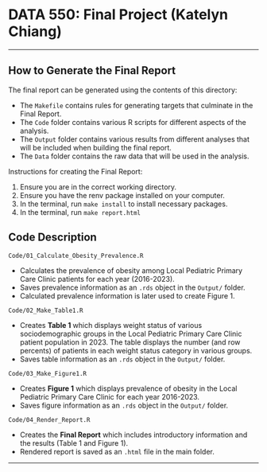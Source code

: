 # DATA 550: Final Project (Katelyn Chiang)

------------------------------------------------------------------------

## How to Generate the Final Report 

The final report can be generated using the contents of this directory:

  - The `Makefile` contains rules for generating targets that culminate in the Final Report. 
  - The `Code` folder contains various R scripts for different aspects of the analysis. 
  - The `Output` folder contains various results from different analyses that will be included when building the final report. 
  - The `Data` folder contains the raw data that will be used in the analysis. 
  
Instructions for creating the Final Report:

  1. Ensure you are in the correct working directory.
  2. Ensure you have the renv package installed on your computer. 
  3. In the terminal, run `make install` to install necessary packages. 
  4. In the terminal, run `make report.html`

## Code Description 

`Code/01_Calculate_Obesity_Prevalence.R`

  - Calculates the prevalence of obesity among Local Pediatric Primary Care Clinic patients for each year (2016-2023).
  - Saves prevalence information as an `.rds` object in the `Output/` folder.
  - Calculated prevalence information is later used to create Figure 1.

`Code/02_Make_Table1.R`

  - Creates **Table 1** which displays weight status of various sociodemographic groups in the Local Pediatric Primary Care Clinic patient population in 2023. The table displays the number (and row percents) of patients in each weight status category in various groups.
  - Saves table information as an `.rds` object in the `Output/` folder.
  
`Code/03_Make_Figure1.R`

  - Creates **Figure 1** which displays prevalence of obesity in the Local Pediatric Primary Care Clinic for each year 2016-2023. 
  - Saves figure information as an `.rds` object in the `Output/` folder.

`Code/04_Render_Report.R`

  - Creates the **Final Report** which includes introductory information and the results (Table 1 and Figure 1). 
  - Rendered report is saved as an `.html` file in the main folder. 

------------------------------------------------------------------------